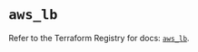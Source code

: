 # `aws_lb`

Refer to the Terraform Registry for docs: [`aws_lb`](https://registry.terraform.io/providers/hashicorp/aws/5.100.0/docs/resources/lb).
